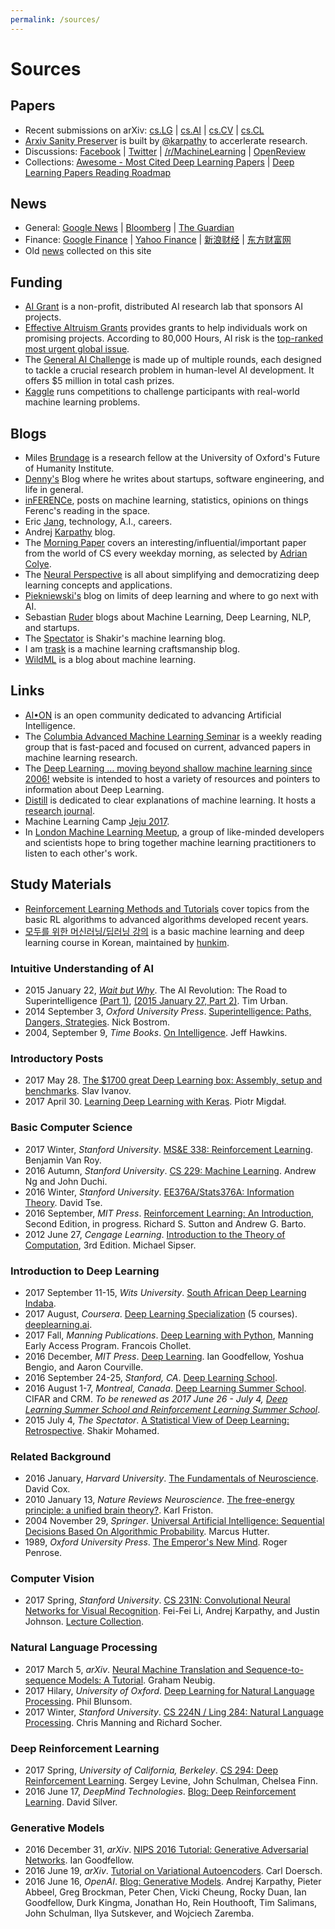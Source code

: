 ```yaml
---
permalink: /sources/
---
```

# Sources

## Papers

* Recent submissions on arXiv: [cs.LG](https://arxiv.org/list/cs.LG/recent) \| [cs.AI](https://arxiv.org/list/cs.AI/recent) \| [cs.CV](https://arxiv.org/list/cs.CV/recent) \| [cs.CL](https://arxiv.org/list/cs.CL/recent)
* [Arxiv Sanity Preserver](http://www.arxiv-sanity.com/) is built by [@karpathy](https://twitter.com/karpathy) to accerlerate research.
* Discussions: [Facebook](https://www.facebook.com/) \| [Twitter](https://twitter.com/) \| [/r/MachineLearning](https://www.reddit.com/r/MachineLearning/) \| [OpenReview](https://openreview.net/)
* Collections: [Awesome - Most Cited Deep Learning Papers](https://github.com/terryum/awesome-deep-learning-papers) \| [Deep Learning Papers Reading Roadmap](https://github.com/songrotek/Deep-Learning-Papers-Reading-Roadmap)

## News

* General: [Google News](https://news.google.com/) \| [Bloomberg](https://www.bloomberg.com/) \| [The Guardian](https://www.theguardian.com/)
* Finance: [Google Finance](finance.google.com) \| [Yahoo Finance](https://finance.yahoo.com/) \| [新浪财经](http://finance.sina.com.cn/) \| [东方财富网](http://www.eastmoney.com/)
* Old [news](http://realai.org/news/) collected on this site

## Funding

* [AI Grant](https://aigrant.org/) is a non-profit, distributed AI research lab that sponsors AI projects.
* [Effective Altruism Grants](https://www.effectivealtruism.org/grants/) provides grants to help individuals work on promising projects. According to 80,000 Hours, AI risk is the [top-ranked most urgent global issue](https://80000hours.org/articles/cause-selection/).
* The [General AI Challenge](https://www.general-ai-challenge.org/) is made up of multiple rounds, each designed to tackle a crucial research problem in human-level AI development. It offers $5 million in total cash prizes.
* [Kaggle](https://www.kaggle.com/) runs competitions to challenge participants with real-world machine learning problems.

## Blogs

* Miles [Brundage](http://www.milesbrundage.com/blog-posts) is a research fellow at the University of Oxford's Future of Humanity Institute.
* [Denny's](http://blog.dennybritz.com/) Blog where he writes about startups, software engineering, and life in general.
* [inFERENCe](http://www.inference.vc/), posts on machine learning, statistics, opinions on things Ferenc's reading in the space.
* Eric [Jang](http://blog.evjang.com/), technology, A.I., careers.
* Andrej [Karpathy](http://karpathy.github.io/) blog.
* The [Morning Paper](https://blog.acolyer.org/) covers an interesting/influential/important paper from the world of CS every weekday morning, as selected by [Adrian Colye](https://twitter.com/adriancolyer).
* The [Neural Perspective](https://theneuralperspective.com/) is all about simplifying and democratizing deep learning concepts and applications.
* [Piekniewski's](http://blog.piekniewski.info/) blog on limits of deep learning and where to go next with AI.
* Sebastian [Ruder](http://sebastianruder.com/) blogs about Machine Learning, Deep Learning, NLP, and startups.
* The [Spectator](http://blog.shakirm.com/) is Shakir's machine learning blog.
* I am [trask](https://iamtrask.github.io/) is a machine learning craftsmanship blog.
* [WildML](http://www.wildml.com/) is a blog about machine learning.

## Links

* [AI•ON](http://ai-on.org/) is an open community dedicated to advancing Artificial Intelligence.
* The [Columbia Advanced Machine Learning Seminar](https://casmls.github.io/) is a weekly reading group that is fast-paced and focused on current, advanced papers in machine learning research.
* The [Deep Learning … moving beyond shallow machine learning since 2006!](http://deeplearning.net/) website is intended to host a variety of resources and pointers to information about Deep Learning.
* [Distill](http://distill.pub/) is dedicated to clear explanations of machine learning. It hosts a [research journal](http://distill.pub/journal/).
* Machine Learning Camp [Jeju 2017](https://github.com/TensorFlowKR/MLJejuCamp).
* In [London Machine Learning Meetup](https://www.meetup.com/London-Machine-Learning-Meetup/), a group of like-minded developers and scientists hope to bring together machine learning practitioners to listen to each other's work.

## Study Materials

* [Reinforcement Learning Methods and Tutorials](https://github.com/MorvanZhou/Reinforcement-learning-with-tensorflow) cover topics from the basic RL algorithms to advanced algorithms developed recent years.
* [모두를 위한 머신러닝/딥러닝 강의](http://hunkim.github.io/ml/) is a basic machine learning and deep learning course in Korean, maintained by [hunkim](https://github.com/hunkim).

### Intuitive Understanding of AI

* 2015 January 22, *[Wait but Why](http://waitbutwhy.com/)*. The AI Revolution: The Road to Superintelligence [(Part 1)](http://waitbutwhy.com/2015/01/artificial-intelligence-revolution-1.html), [(2015 January 27, Part 2)](http://waitbutwhy.com/2015/01/artificial-intelligence-revolution-2.html). Tim Urban.
* 2014 September 3, *Oxford University Press*. [Superintelligence: Paths, Dangers, Strategies](https://www.amazon.com/Superintelligence-Dangers-Strategies-Nick-Bostrom/dp/0199678111). Nick Bostrom.
* 2004, September 9, *Time Books*. [On Intelligence](https://www.amazon.com/Intelligence-Jeff-Hawkins/dp/0805074562). Jeff Hawkins.

### Introductory Posts

* 2017 May 28. [The $1700 great Deep Learning box: Assembly, setup and benchmarks](https://blog.slavv.com/the-1700-great-deep-learning-box-assembly-setup-and-benchmarks-148c5ebe6415). Slav Ivanov.
* 2017 April 30. [Learning Deep Learning with Keras](http://p.migdal.pl/2017/04/30/teaching-deep-learning.html). Piotr Migdał.

### Basic Computer Science

* 2017 Winter, *Stanford University*. [MS&E 338: Reinforcement Learning](https://web.stanford.edu/class/msande338/). Benjamin Van Roy.
* 2016 Autumn, *Stanford University*. [CS 229: Machine Learning](http://cs229.stanford.edu/). Andrew Ng and John Duchi.
* 2016 Winter, *Stanford University*. [EE376A/Stats376A: Information Theory](http://web.stanford.edu/class/ee376a/). David Tse.
* 2016 September, *MIT Press*. [Reinforcement Learning: An Introduction](http://incompleteideas.net/sutton/book/the-book-2nd.html), Second Edition, in progress. Richard S. Sutton and Andrew G. Barto.
* 2012 June 27, *Cengage Learning*. [Introduction to the Theory of Computation](https://www.amazon.com/Introduction-Theory-Computation-Michael-Sipser/dp/113318779X), 3rd Edition. Michael Sipser.

### Introduction to Deep Learning

* 2017 September 11-15, *Wits University*. [South African Deep Learning Indaba](http://www.deeplearningindaba.com/).
* 2017 August, *Coursera*. [Deep Learning Specialization](https://www.coursera.org/specializations/deep-learning) (5 courses). [deeplearning.ai](https://www.deeplearning.ai/).
* 2017 Fall, *Manning Publications*. [Deep Learning with Python](https://www.manning.com/books/deep-learning-with-python), Manning Early Access Program. Francois Chollet.
* 2016 December, *MIT Press*. [Deep Learning](http://www.deeplearningbook.org/). Ian Goodfellow, Yoshua Bengio, and Aaron Courville.
* 2016 September 24-25, *Stanford, CA*. [Deep Learning School](https://www.bayareadlschool.org/).
* 2016 August 1-7, *Montreal, Canada*. [Deep Learning Summer School](https://sites.google.com/site/deeplearningsummerschool2016/). CIFAR and CRM. *To be renewed as 2017 June 26 - July 4, [Deep Learning Summer School and Reinforcement Learning Summer School](https://mila.umontreal.ca/en/cours/deep-learning-summer-school-2017/)*.
* 2015 July 4, *The Spectator*. [A Statistical View of Deep Learning: Retrospective](http://blog.shakirm.com/2015/07/a-statistical-view-of-deep-learning-retrospective/). Shakir Mohamed.

### Related Background

* 2016 January, *Harvard University*. [The Fundamentals of Neuroscience](https://www.mcb80x.org/). David Cox.
* 2010 January 13, *Nature Reviews Neuroscience*. [The free-energy principle: a unified brain theory?](http://www.fil.ion.ucl.ac.uk/~karl/The%20free-energy%20principle%20A%20unified%20brain%20theory.pdf). Karl Friston.
* 2004 November 29, *Springer*. [Universal Artificial Intelligence: Sequential Decisions Based On Algorithmic Probability](https://www.amazon.com/gp/product/3540221395). Marcus Hutter.
* 1989, *Oxford University Press*. [The Emperor's New Mind](https://www.amazon.com/Emperors-New-Mind-Concerning-Computers/dp/0192861980). Roger Penrose.

### Computer Vision

* 2017 Spring, *Stanford University*. [CS 231N: Convolutional Neural Networks for Visual Recognition](http://cs231n.stanford.edu/). Fei-Fei Li, Andrej Karpathy, and Justin Johnson. [Lecture Collection](http://realai.org/about/risks/#north-korea).

### Natural Language Processing

* 2017 March 5, *arXiv*. [Neural Machine Translation and Sequence-to-sequence Models: A Tutorial](https://arxiv.org/abs/1703.01619). Graham Neubig.
* 2017 Hilary, *University of Oxford*. [Deep Learning for Natural Language Processing](https://github.com/oxford-cs-deepnlp-2017/lectures). Phil Blunsom.
* 2017 Winter, *Stanford University*. [CS 224N / Ling 284: Natural Language Processing](http://web.stanford.edu/class/cs224n/). Chris Manning and Richard Socher.

### Deep Reinforcement Learning

* 2017 Spring, *University of California, Berkeley*. [CS 294: Deep Reinforcement Learning](http://rll.berkeley.edu/deeprlcourse/). Sergey Levine, John Schulman, Chelsea Finn.
* 2016 June 17, *DeepMind Technologies*. [Blog: Deep Reinforcement Learning](https://deepmind.com/blog/deep-reinforcement-learning/). David Silver.

### Generative Models

* 2016 December 31, *arXiv*. [NIPS 2016 Tutorial: Generative Adversarial Networks](https://arxiv.org/abs/1701.00160). Ian Goodfellow.
* 2016 June 19, *arXiv*. [Tutorial on Variational Autoencoders](https://arxiv.org/abs/1606.05908). Carl Doersch.
* 2016 June 16, *OpenAI*. [Blog: Generative Models](https://openai.com/blog/generative-models/). Andrej Karpathy, Pieter Abbeel, Greg Brockman, Peter Chen, Vicki Cheung, Rocky Duan, Ian Goodfellow, Durk Kingma, Jonathan Ho, Rein Houthooft, Tim Salimans, John Schulman, Ilya Sutskever, and Wojciech Zaremba.

